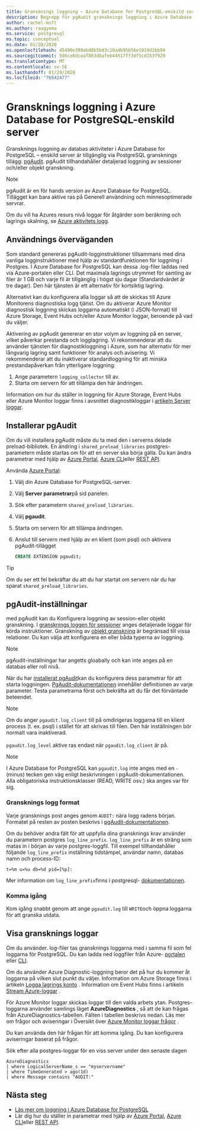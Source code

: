 ```yaml
---
title: Gransknings loggning – Azure Database for PostgreSQL-enskild server
description: Begrepp för pgAudit gransknings loggning i Azure Database for PostgreSQL-enskild server.
author: rachel-msft
ms.author: raagyema
ms.service: postgresql
ms.topic: conceptual
ms.date: 01/28/2020
ms.openlocfilehash: 45490e398abd8b5bd3c10adb95b56e1019d2bb94
ms.sourcegitcommit: 5d6ce6dceaf883dbafeb44517ff3df5cd153f929
ms.translationtype: MT
ms.contentlocale: sv-SE
ms.lasthandoff: 01/29/2020
ms.locfileid: "76842477"
---
```

# <a name="audit-logging-in-azure-database-for-postgresql---single-server"></a>Gransknings loggning i Azure Database for PostgreSQL-enskild server

Gransknings loggning av databas aktiviteter i Azure Database for PostgreSQL – enskild server är tillgänglig via PostgreSQL gransknings tillägg: [pgAudit](https://www.pgaudit.org/). pgAudit tillhandahåller detaljerad loggning av sessioner och/eller objekt granskning.

> [!NOTE]
> pgAudit är en för hands version av Azure Database for PostgreSQL.
> Tillägget kan bara aktive ras på Generell användning och minnesoptimerade servrar.

Om du vill ha Azures resurs nivå loggar för åtgärder som beräkning och lagrings skalning, se [Azure aktivitets logg](../azure-monitor/platform/platform-logs-overview.md).

## <a name="usage-considerations"></a>Användnings överväganden
Som standard genereras pgAudit-logginstruktioner tillsammans med dina vanliga logginstruktioner med hjälp av standardfunktionen för loggning i Postgres. I Azure Database for PostgreSQL kan dessa .log-filer laddas ned via Azure-portalen eller CLI. Det maximala lagrings utrymmet för samling av filer är 1 GB och varje fil är tillgänglig i högst sju dagar (Standardvärdet är tre dagar). Den här tjänsten är ett alternativ för kortsiktig lagring.

Alternativt kan du konfigurera alla loggar så att de skickas till Azure Monitorens diagnostiska logg tjänst. Om du aktiverar Azure Monitor diagnostisk loggning skickas loggarna automatiskt (i JSON-format) till Azure Storage, Event Hubs och/eller Azure Monitor loggar, beroende på vad du väljer.

Aktivering av pgAudit genererar en stor volym av loggning på en server, vilket påverkar prestanda och logglagring. Vi rekommenderar att du använder tjänsten för diagnostikloggning i Azure, som har alternativ för mer långvarig lagring samt funktioner för analys och avisering. Vi rekommenderar att du inaktiverar standardloggning för att minska prestandapåverkan från ytterligare loggning:

   1. Ange parametern `logging_collector` till av. 
   2. Starta om servern för att tillämpa den här ändringen.

Information om hur du ställer in loggning för Azure Storage, Event Hubs eller Azure Monitor loggar finns i avsnittet diagnostikloggar i [artikeln Server loggar](concepts-server-logs.md).

## <a name="installing-pgaudit"></a>Installerar pgAudit

Om du vill installera pgAudit måste du ta med den i serverns delade preload-bibliotek. En ändring i `shared_preload_libraries` postgres-parametern måste startas om för att en server ska börja gälla. Du kan ändra parametrar med hjälp av [Azure Portal](howto-configure-server-parameters-using-portal.md), [Azure CLI](howto-configure-server-parameters-using-cli.md)eller [REST API](/rest/api/postgresql/configurations/createorupdate).

Använda [Azure Portal](https://portal.azure.com):

   1. Välj din Azure Database for PostgreSQL-server.
   2. Välj **Server parametrar**på sid panelen.
   3. Sök efter parametern `shared_preload_libraries`.
   4. Välj **pgaudit**.
   5. Starta om servern för att tillämpa ändringen.

   6. Anslut till servern med hjälp av en klient (som psql) och aktivera pgAudit-tillägget
      ```SQL
      CREATE EXTENSION pgaudit;
      ```

> [!TIP]
> Om du ser ett fel bekräftar du att du har startat om servern när du har sparat `shared_preload_libraries`.

## <a name="pgaudit-settings"></a>pgAudit-inställningar

med pgAudit kan du Konfigurera loggning av session-eller objekt granskning. I [gransknings loggen för sessioner](https://github.com/pgaudit/pgaudit/blob/master/README.md#session-audit-logging) anges detaljerade loggar för körda instruktioner. Granskning av [objekt granskning](https://github.com/pgaudit/pgaudit/blob/master/README.md#object-audit-logging) är begränsad till vissa relationer. Du kan välja att konfigurera en eller båda typerna av loggning. 

> [!NOTE]
> pgAudit-inställningar har angetts gloabally och kan inte anges på en databas eller roll nivå.

När du har [installerat pgAudit](#installing-pgaudit)kan du konfigurera dess parametrar för att starta loggningen. [PgAudit-dokumentationen](https://github.com/pgaudit/pgaudit/blob/master/README.md#settings) innehåller definitionen av varje parameter. Testa parametrarna först och bekräfta att du får det förväntade beteendet.

> [!NOTE]
> Om du anger `pgaudit.log_client` till på omdirigeras loggarna till en klient process (t. ex. psql) i stället för att skrivas till filen. Den här inställningen bör normalt vara inaktiverad. <br> <br>
> `pgaudit.log_level` aktive ras endast när `pgaudit.log_client` är på.

> [!NOTE]
> I Azure Database for PostgreSQL kan `pgaudit.log` inte anges med en `-` (minus) tecken gen väg enligt beskrivningen i pgAudit-dokumentationen. Alla obligatoriska instruktionsklasser (READ, WRITE osv.) ska anges var för sig.

### <a name="audit-log-format"></a>Gransknings logg format
Varje gransknings post anges genom `AUDIT:` nära logg radens början. Formatet på resten av posten beskrivs i [pgAudit-dokumentationen](https://github.com/pgaudit/pgaudit/blob/master/README.md#format).

Om du behöver andra fält för att uppfylla dina gransknings krav använder du parametern postgres `log_line_prefix`. `log_line_prefix` är en sträng som matas in i början av varje postgres-loggfil. Till exempel tillhandahåller följande `log_line_prefix` inställning tidstämpel, användar namn, databas namn och process-ID:

```
t=%m u=%u db=%d pid=[%p]:
```

Mer information om `log_line_prefix`finns i postgresql- [dokumentationen](https://www.postgresql.org/docs/current/runtime-config-logging.html#GUC-LOG-LINE-PREFIX).

### <a name="getting-started"></a>Komma igång
Kom igång snabbt genom att ange `pgaudit.log` till `WRITE`och öppna loggarna för att granska utdata. 

## <a name="viewing-audit-logs"></a>Visa gransknings loggar
Om du använder. log-filer tas gransknings loggarna med i samma fil som fel loggarna för PostgreSQL. Du kan ladda ned loggfiler från Azure- [portalen](howto-configure-server-logs-in-portal.md) eller [CLI](howto-configure-server-logs-using-cli.md). 

Om du använder Azure Diagnostic-loggning beror det på hur du kommer åt loggarna på vilken slut punkt du väljer. Information om Azure Storage finns i artikeln [Logga lagrings konto](../azure-monitor/platform/resource-logs-collect-storage.md) . Information om Event Hubs finns i artikeln [Stream Azure-loggar](../azure-monitor/platform/resource-logs-stream-event-hubs.md) .

För Azure Monitor loggar skickas loggar till den valda arbets ytan. Postgres-loggarna använder samlings läget **AzureDiagnostics** , så att de kan frågas från AzureDiagnostics-tabellen. Fälten i tabellen beskrivs nedan. Läs mer om frågor och aviseringar i Översikt över [Azure Monitor loggar frågor](../azure-monitor/log-query/log-query-overview.md) .

Du kan använda den här frågan för att komma igång. Du kan konfigurera aviseringar baserat på frågor.

Sök efter alla postgres-loggar för en viss server under den senaste dagen
```
AzureDiagnostics
| where LogicalServerName_s == "myservername"
| where TimeGenerated > ago(1d) 
| where Message contains "AUDIT:"
```

## <a name="next-steps"></a>Nästa steg
- [Läs mer om loggning i Azure Database for PostgreSQL](concepts-server-logs.md)
- Lär dig hur du ställer in parametrar med hjälp av [Azure Portal](howto-configure-server-parameters-using-portal.md), [Azure CLI](howto-configure-server-parameters-using-cli.md)eller [REST API](/rest/api/postgresql/configurations/createorupdate).
